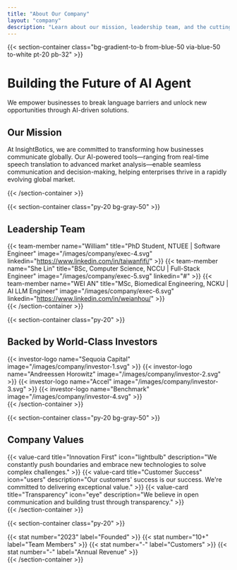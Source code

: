 ```yaml
---
title: "About Our Company"
layout: "company"
description: "Learn about our mission, leadership team, and the cutting-edge AI solutions that are transforming global business communication."
---
```


{{< section-container class="bg-gradient-to-b from-blue-50 via-blue-50 to-white pt-20 pb-32" >}}
    <div class="text-center">
        <h1 class="text-4xl md:text-5xl font-bold mb-6">Building the Future of AI Agent</h1>
        <p class="text-xl text-gray-600 mb-16">We empower businesses to break language barriers and unlock new opportunities through AI-driven solutions.</p>
        <div class="max-w-3xl mx-auto bg-white rounded-xl shadow-sm p-8">
            <h2 class="text-3xl font-bold mb-4">Our Mission</h2>
            <p class="text-xl text-gray-600">
                At InsightBotics, we are committed to transforming how businesses communicate globally. Our AI-powered tools—ranging from real-time speech translation to advanced market analysis—enable seamless communication and decision-making, helping enterprises thrive in a rapidly evolving global market.
            </p>
        </div>
    </div>
{{< /section-container >}}

{{< section-container class="py-20 bg-gray-50" >}}
    <div class="max-w-6xl mx-auto">
        <h2 class="text-3xl font-bold text-center mb-12">Leadership Team</h2>
        <div class="grid grid-cols-1 md:grid-cols-3 gap-8">
            {{< team-member 
                name="William"
                title="PhD Student, NTUEE | Software Engineer"
                image="/images/company/exec-4.svg"
                linkedin="https://www.linkedin.com/in/taiwanfifi/"
            >}}
            {{< team-member 
                name="She Lin"
                title="BSc, Computer Science, NCCU | Full-Stack Engineer"
                image="/images/company/exec-5.svg"
                linkedin="#"
            >}}
            {{< team-member 
                name="WEI AN"
                title="MSc, Biomedical Engineering, NCKU | AI LLM Engineer"
                image="/images/company/exec-6.svg"
                linkedin="https://www.linkedin.com/in/weianhou/"
            >}}
        </div>
    </div>
{{< /section-container >}}

{{< section-container class="py-20" >}}
    <div class="max-w-6xl mx-auto">
        <h2 class="text-3xl font-bold text-center mb-12">Backed by World-Class Investors</h2>
        <div class="grid grid-cols-2 md:grid-cols-4 gap-8 items-center">
            {{< investor-logo name="Sequoia Capital" image="/images/company/investor-1.svg" >}}
            {{< investor-logo name="Andreessen Horowitz" image="/images/company/investor-2.svg" >}}
            {{< investor-logo name="Accel" image="/images/company/investor-3.svg" >}}
            {{< investor-logo name="Benchmark" image="/images/company/investor-4.svg" >}}
        </div>
    </div>
{{< /section-container >}}

{{< section-container class="py-20 bg-gray-50" >}}
    <div class="max-w-6xl mx-auto">
        <h2 class="text-3xl font-bold text-center mb-12">Company Values</h2>
        <div class="grid grid-cols-1 md:grid-cols-3 gap-8">
            {{< value-card 
                title="Innovation First"
                icon="lightbulb"
                description="We constantly push boundaries and embrace new technologies to solve complex challenges."
            >}}
            {{< value-card 
                title="Customer Success"
                icon="users"
                description="Our customers' success is our success. We're committed to delivering exceptional value."
            >}}
            {{< value-card 
                title="Transparency"
                icon="eye"
                description="We believe in open communication and building trust through transparency."
            >}}
        </div>
    </div>
{{< /section-container >}}

{{< section-container class="py-20" >}}
    <div class="max-w-6xl mx-auto">
        <div class="grid grid-cols-1 md:grid-cols-4 gap-8 text-center">
            {{< stat number="2023" label="Founded" >}}
            {{< stat number="10+" label="Team Members" >}}
            {{< stat number="-" label="Customers" >}}
            {{< stat number="-" label="Annual Revenue" >}}
        </div>
    </div>
{{< /section-container >}}
